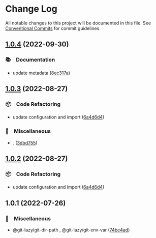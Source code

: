 # Change Log

All notable changes to this project will be documented in this file.
See [Conventional Commits](https://conventionalcommits.org) for commit guidelines.

## [1.0.4](https://github.com/bluelovers/ws-git-lazy/compare/@git-lazy/git-env-var@1.0.3...@git-lazy/git-env-var@1.0.4) (2022-09-30)



### 📚　Documentation

* update metadata ([8ec317a](https://github.com/bluelovers/ws-git-lazy/commit/8ec317aa3c7980d250ea96e1d97e3c303b4e3f6e))



## [1.0.3](https://github.com/bluelovers/ws-git-lazy/compare/@git-lazy/git-env-var@1.0.1...@git-lazy/git-env-var@1.0.3) (2022-08-27)



### 📦　Code Refactoring

* update configuration and import ([6a4d6d4](https://github.com/bluelovers/ws-git-lazy/commit/6a4d6d418dcf351e88a44dcb252269781820309a))


### 🔖　Miscellaneous

* . ([3dbd755](https://github.com/bluelovers/ws-git-lazy/commit/3dbd755009f8af585d895897fc27f61568c6c2f2))



## [1.0.2](https://github.com/bluelovers/ws-git-lazy/compare/@git-lazy/git-env-var@1.0.1...@git-lazy/git-env-var@1.0.2) (2022-08-27)



### 📦　Code Refactoring

* update configuration and import ([6a4d6d4](https://github.com/bluelovers/ws-git-lazy/commit/6a4d6d418dcf351e88a44dcb252269781820309a))



## 1.0.1 (2022-07-26)


### 🔖　Miscellaneous

* @git-lazy/git-dir-path , @git-lazy/git-env-var ([74bc4ad](https://github.com/bluelovers/ws-git-lazy/commit/74bc4ad4ad0ad551f5c824b08b532caddf5f239f))
